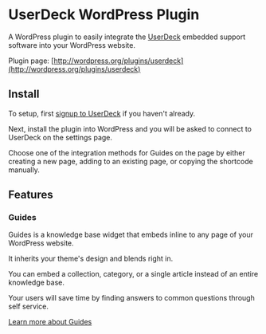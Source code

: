 # UserDeck WordPress Plugin

A WordPress plugin to easily integrate the [UserDeck](http://userdeck.com) embedded support software into your WordPress website.

Plugin page: [http://wordpress.org/plugins/userdeck](http://wordpress.org/plugins/userdeck)

## Install

To setup, first [signup to UserDeck](http://userdeck.com) if you haven't already.

Next, install the plugin into WordPress and you will be asked to connect to UserDeck on the settings page.

Choose one of the integration methods for Guides on the page by either creating a new page, adding to an existing page, or copying the shortcode manually.

## Features

### Guides

Guides is a knowledge base widget that embeds inline to any page of your WordPress website.

It inherits your theme's design and blends right in.

You can embed a collection, category, or a single article instead of an entire knowledge base.

Your users will save time by finding answers to common questions through self service.

[Learn more about Guides](http://userdeck.com/guides?utm_source=wordpress&utm_medium=link&utm_campaign=website)